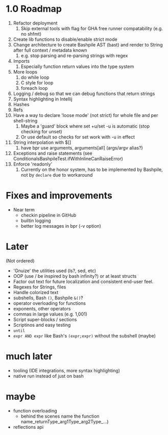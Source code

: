 # 1.0 Roadmap
1. Refactor deployment
   1. Skip external tools with flag for GHA free runner compatability (e.g. no shfmt)
2. Create lib functions to disable/enable strict mode
3. Change architecture to create Bashpile AST (bast) and render to String after full context / metadata known
   1. e.g. stop parsing and re-parsing strings with regex
4. Imports
   1. Especially function return values into the type system
5. More loops
   1. do while loop
   2. C style for loop
   3. foreach loop
6. Logging / debug so that we can debug functions that return strings
7. Syntax highlighting in Intellij
8. Hashes
9. Refs
10. Have a way to declare 'loose mode' (not strict) for whole file and per shell-string
     1. Maybe a 'guard' block where set +u/set -u is automatic (stop checking for unset)
     2. Or use default so checks for set work with -u in effect
11. String interpolation with $[]
    1. have bpr use arguments, arguments[all] (args/argv alias?)
12. Exceptions and raise statements (see ConditionalsBashpileTest.ifWithInlineCanRaiseError)
13. Enforce 'readonly' 
    1. Currently on the honor system, has to be implemented by Bashpile, not by `declare` due to workaround

# Fixes and improvements
* Near term
  * checkin pipeline in GitHub
  * builtin logging
  * better log messages in bpr (-v option)

# Later
(Not ordered)
* 'Gnuize' the utilities used (ls?, sed, etc)
* OOP (use / be inspired by bash infinity?) or at least structs
* Factor out text for future localization and consistent end-user feel.
* Regexes for Strings, files
* Handle colorized text
* subshells, Bash `()`, Bashpile `&()`?
* operator overloading for functions
* exponents, other operators
* commas in large values (e.g. 1,001)
* Script super-blocks / sections
* Scriptinos and easy testing
* `until`
* `expr AND expr` like Bash's `(expr;expr)` without the subshell (maybe)

# much later
* tooling (IDE integrations, more syntax highlighting)
* native run instead of just on bash

# maybe
* function overloading 
   * behind the scenes name the function name_returnType_arg1Type_arg2Type_...)
* reflections api
